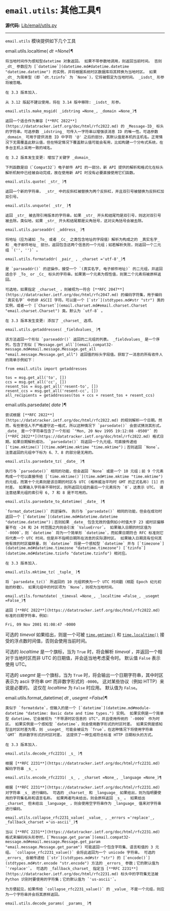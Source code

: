 # `email.utils`: 其他工具¶

**源代码:** [Lib/email/utils.py](https://github.com/python/cpython/tree/3.12/Lib/email/utils.py)

* * *

`email.utils` 模块提供如下几个工具

email.utils.localtime( _dt =None_)¶

    

~~~
将当地时间作为感知型datetime 对象返回。 如果不带参数地调用，则返回当前时间。 否则 _dt_ 参数应为 [`datetime`](datetime.md#datetime.datetime "datetime.datetime") 的实例，并将根据系统时区数据库将其转换为当地时区。 如果 _dt_ 为简单型 (即 `dt.tzinfo` 为 `None`)，它将被假定为当地时间。 _isdst_ 形参将被忽略。

在 3.3 版本加入.

从 3.12 版起不建议使用，将在 3.14 版中移除: _isdst_ 形参。

email.utils.make_msgid( _idstring =None_, _domain =None_)¶
~~~
    

~~~
返回一个适合作为兼容 [**RFC 2822**](https://datatracker.ietf.org/doc/html/rfc2822.md) 的 _Message-ID_ 标头的字符串。可选参数 _idstring_ 可传入一字符串以增强该消息 ID 的唯一性。可选参数 _domain_ 可用于提供消息 ID 中字符 '@' 之后的部分，其默认值是本机的主机名。正常情况下无需覆盖此默认值，但在特定情况下覆盖默认值可能会有用，比如构建一个分布式系统，在多台主机上采用一致的域名。

在 3.2 版本发生变更: 增加了关键字 _domain_

下列函数是旧（`Compat32`）电子邮件 API 的一部分。新 API 提供的解析和格式化在标头解析机制中已经被自动完成，故在使用新 API 时没有必要直接使用它们函数。

email.utils.quote( _str_ )¶
~~~
    

~~~
返回一个新的字符串， _str_ 中的反斜杠被替换为两个反斜杠，并且双引号被替换为反斜杠加双引号。

email.utils.unquote( _str_ )¶
~~~
    

~~~
返回 _str_ 被去除引用版本的字符串。如果 _str_ 开头和结尾均是双引号，则这对双引号被去除。类似地，如果 _str_ 开头和结尾都是尖角括号，这对尖角括号会被去除。

email.utils.parseaddr( _address_ )¶
~~~
    

~~~
将地址（应为诸如 _To_ 或者 _Cc_ 之类包含地址的字段值）解析为构成之的 _真实名字_ 和 _电子邮件地址_ 部分。返回包含这两个信息的一个元组；如若解析失败，则返回一个二元组 `('', '')` 。

email.utils.formataddr( _pair_ , _charset ='utf-8'_)¶
~~~
    

~~~
是 `parseaddr()` 的逆操作，接受一个 `(真实名字, 电子邮件地址)` 的二元组，并返回适合于 _To_ or _Cc_ 标头的字符串。如果第一个元素为假性值，则第二个元素将被原样返回。

可选地，如果指定 _charset_ ，则被视为一符合 [**RFC 2047**](https://datatracker.ietf.org/doc/html/rfc2047.md) 的编码字符集，用于编码 `真实名字` 中的非 ASCII 字符。可以是一个 [`str`](stdtypes.md#str "str") 类的实例，或者一个 [`Charset`](email.charset.md#email.charset.Charset "email.charset.Charset") 类。默认为 `utf-8` 。

在 3.3 版本发生变更: 添加了 _charset_ 选项。

email.utils.getaddresses( _fieldvalues_ )¶
~~~
    

~~~
该方法返回一个形似 `parseaddr()` 返回的二元组的列表。 _fieldvalues_ 是一个序列，包含了形似 [`Message.get_all`](email.compat32-message.md#email.message.Message.get_all "email.message.Message.get_all") 返回值的标头字段值。获取了一消息的所有收件人的简单示例如下：
~~~
    
    
~~~
from email.utils import getaddresses

tos = msg.get_all('to', [])
ccs = msg.get_all('cc', [])
resent_tos = msg.get_all('resent-to', [])
resent_ccs = msg.get_all('resent-cc', [])
all_recipients = getaddresses(tos + ccs + resent_tos + resent_ccs)
~~~

email.utils.parsedate( _date_ )¶

    

~~~
尝试根据 [**RFC 2822**](https://datatracker.ietf.org/doc/html/rfc2822.md) 的规则解析一个日期。然而，有些寄信人不严格遵守这一格式，所以这种情况下 `parsedate()` 会尝试猜测其形式。 _date_ 是一个字符串包含了一个形如 `"Mon, 20 Nov 1995 19:12:08 -0500"` 的 [**RFC 2822**](https://datatracker.ietf.org/doc/html/rfc2822.md) 格式日期。如果日期解析成功， `parsedate()` 将返回一个九元组，可直接传递给 [`time.mktime()`](time.md#time.mktime "time.mktime")；否则返回 `None`。注意返回的元组中下标为 6、7、8 的部分是无用的。

email.utils.parsedate_tz( _date_ )¶
~~~
    

~~~
执行与 `parsedate()` 相同的功能，但会返回 `None` 或是一个 10 元组；前 9 个元素构成一个可以直接传给 [`time.mktime()`](time.md#time.mktime "time.mktime") 的元组，而第十个元素则是该日期的时区与 UTC (格林威治平均时 GMT 的正式名称) [1] 的时差。 如果输入字符串不带时区，则所返回元组的最后一个元素将为 `0`，这表示 UTC。 请注意结果元组的索引号 6, 7 和 8 是不可用的。

email.utils.parsedate_to_datetime( _date_ )¶
~~~
    

~~~
`format_datetime()` 的逆操作。 执行与 `parsedate()` 相同的功能，但会在成功时返回一个 [`datetime`](datetime.md#datetime.datetime "datetime.datetime")；否则如果 _date_ 包含无效的值例如小时值大于 23 或时区偏移量不在 -24 和 24 时范围之内则会引发 `ValueError`。 如果输入日期的时区值为 `-0000`，则 `datetime` 将为一个简单形 `datetime`，而如果日期符合 RFC 标准则它将代表一个 UTC 时间，但是并不指明日期所在消息的实际源时区。 如果输入日期具有任何其他有效的时区偏移量，则 `datetime` 将是一个感知型 `datetime` 并与 [`timezone`](datetime.md#datetime.timezone "datetime.timezone") [`tzinfo`](datetime.md#datetime.tzinfo "datetime.tzinfo") 相对应。

在 3.3 版本加入.

email.utils.mktime_tz( _tuple_ )¶
~~~
    

~~~
将 `parsedate_tz()` 所返回的 10 元组转换为一个 UTC 时间戳（相距 Epoch 纪元初始的秒数）。 如果元组中的时区项为 `None`，则视为当地时间。

email.utils.formatdate( _timeval =None_, _localtime =False_, _usegmt =False_)¶
~~~
    

~~~
返回 [**RFC 2822**](https://datatracker.ietf.org/doc/html/rfc2822.md) 标准的日期字符串，例如:
~~~
    
    
~~~
Fri, 09 Nov 2001 01:08:47 -0000
~~~

可选的 _timeval_ 如果给出，则是一个可被 [`time.gmtime()`](time.md#time.gmtime "time.gmtime") 和 [`time.localtime()`](time.md#time.localtime "time.localtime") 接受的浮点数时间值，否则会使用当前时间。

可选的 _localtime_ 是一个旗标，当为 `True` 时，将会解析 _timeval_ ，并返回一个相对于当地时区而非 UTC 的日期值，并会适当地考虑夏令时。 默认值 `False` 表示使用 UTC。

可选的 _usegmt_ 是一个旗标，当为 `True` 时，将会输出一个日期字符串，其中时区表示为 ascii 字符串 `GMT` 而非数字形式的 `-0000`。 这对某些协议（例如 HTTP）来说是必要的。 这仅在 _localtime_ 为 `False` 时应用。 默认值为 `False`。

email.utils.format_datetime( _dt_ , _usegmt =False_)¶

    

~~~
类似于 `formatdate`，但输入的是一个 [`datetime`](datetime.md#module-datetime "datetime: Basic date and time types.") 实例。 如果实例是一个简单型 datetime，它会被视为 "不带源时区信息的 UTC"，并且使用传统的 `-0000` 作为时区。 如果实例是一个感知型 `datetime`，则会使用数字形式的时区时差。 如果实例是感知型且时区时差为零，则 _usegmt_ 可能会被设为 `True`，在这种情况下将使用字符串 `GMT` 而非数字形式的时区时差。 这提供了一种生成符合标准 HTTP 日期标头的方式。

在 3.3 版本加入.

email.utils.decode_rfc2231( _s_ )¶
~~~
    

~~~
根据 [**RFC 2231**](https://datatracker.ietf.org/doc/html/rfc2231.md) 解码字符串 _s_ 。

email.utils.encode_rfc2231( _s_ , _charset =None_, _language =None_)¶
~~~
    

~~~
根据 [**RFC 2231**](https://datatracker.ietf.org/doc/html/rfc2231.md) 对字符串 _s_ 进行编码。 可选的 _charset_ 和 _language_ 如果给出，则为指明要使用的字符集名称和语言名称。 如果两者均未给出，则会原样返回 _s_ 。 如果给出 _charset_ 但未给出 _language_ ，则会使用空字符串作为 _language_ 值来对字符串进行编码。

email.utils.collapse_rfc2231_value( _value_ , _errors ='replace'_, _fallback_charset ='us-ascii'_)¶
~~~
    

~~~
当以 [**RFC 2231**](https://datatracker.ietf.org/doc/html/rfc2231.md) 格式来编码标头形参时，[`Message.get_param`](email.compat32-message.md#email.message.Message.get_param "email.message.Message.get_param") 可能返回一个包含字符集、语言和值的 3 元组。 `collapse_rfc2231_value()` 会将此返回为一个 unicode 字符串。 可选的 _errors_ 会被传递给 [`str`](stdtypes.md#str "str") 的 [`encode()`](stdtypes.md#str.encode "str.encode") 方法的 _errors_ 参数；它的默认值为 `'replace'`。 可选的 _fallback_charset_ 指定当 [**RFC 2231**](https://datatracker.ietf.org/doc/html/rfc2231.md) 标头中的字符集无法被 Python 识别时要使用的字符集；它的默认值为 `'us-ascii'`。

为方便起见，如果传给 `collapse_rfc2231_value()` 的 _value_ 不是一个元组，则应为一个字符串并会将其原样返回。

email.utils.decode_params( _params_ )¶
~~~
    

~~~
